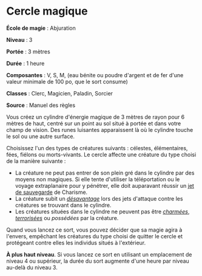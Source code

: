 # Cercle magique

**École de magie** : Abjuration

**Niveau** : 3

**Portée** : 3 mètres

**Durée** : 1 heure

**Composantes** : V, S, M, (eau bénite ou poudre d'argent et de fer d'une valeur minimale de 100 po, que le sort consume)

**Classes** : Clerc, Magicien, Paladin, Sorcier

**Source** : Manuel des règles

Vous créez un cylindre d'énergie magique de 3 mètres de rayon pour 6 mètres de haut, centré sur un point au sol situé à portée et dans votre champ de vision. Des runes luisantes apparaissent là où le cylindre touche le sol ou une autre surface.

Choisissez l'un des types de créatures suivants : célestes, élémentaires, fées, fiélons ou morts-vivants. Le cercle affecte une créature du type choisi de la manière suivante :
* La créature ne peut pas entrer de son plein gré dans le cylindre par des moyens non magiques. Si elle tente d'utiliser la téléportation ou le voyage extraplanaire pour y pénétrer, elle doit auparavant réussir un [jet de sauvegarde](/utiliser-les-caracteristiques/#jets-de-sauvegarde) de Charisme.
* La créature subit un [_désavantage_](/utiliser-les-caracteristiques/#avantage-et-desavantage) lors des jets d'attaque contre les créatures se trouvant dans le cylindre.
* Les créatures situées dans le cylindre ne peuvent pas être [_charmées_](/gerer-la-sante-du-personnage/#charme), [_terrorisées_](/gerer-la-sante-du-personnage/#terrorise) ou _possédées_ par la créature.

Quand vous lancez ce sort, vous pouvez décider que sa magie agira à l'envers, empêchant les créatures du type choisi de quitter le cercle et protégeant contre elles les individus situés à l'extérieur.

**À plus haut niveau**. Si vous lancez ce sort en utilisant un emplacement de niveau 4 ou supérieur, la durée du sort augmente d'une heure par niveau au-delà du niveau 3.
